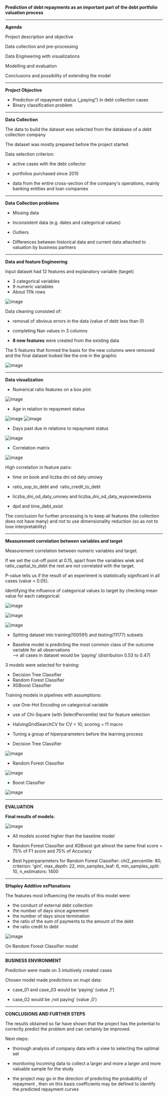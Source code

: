 **Prediction of debt repayments as an important part of the debt portfolio valuation process**

----------------------------------------------------------------------------------------------------------------------------------------------------------------
**Agenda**

Project description and objective

Data collection and pre-processing

Data Engineering with visualizations

Modelling and evaluation

Conclusions and possibility of extending the model

-----------------------------------------------------

**Project Objective**

   - Prediction of repayment status („paying”) in debt collection cases
   - Binary classification problem

 --------------------------------------
 
**Data Collection**

The data to build the dataset was selected from the database of a debt collection company

The dataset was mostly prepared before the project started 

Data selection criterion:

 - active cases with the debt collector
 
 - portfolios purchased since 2015
 
 - data from the entire cross-section of the company's operations, mainly banking entities and loan companies

------------------------------------
 
 **Data Collection problems**
 
- Missing data

- Inconsistent data (e.g. dates and categorical values)

- Outliers

- Differences between historical data and current data attached to valuation by business partners

-------------------------------------

**Data and feature Engineering**

Input dataset had 12 features and explanatory variable (target)

- 3 categorical variables
- 9 numeric variables
- About 111k rows

![image](https://user-images.githubusercontent.com/96497973/177940481-407ea50e-bb82-488c-bf83-125da1b7c32d.png)


Data cleaning consisted of:
- removal of obvious errors in the data (value of debt less than 0)
- completing Nan values in 3 columns

- **8 new features** were created from the existing data

The 5 features that formed the basis for the new columns were removed and the final dataset looked like the one in the graphic


![image](https://user-images.githubusercontent.com/96497973/177941204-222fbd37-9d10-4b16-9061-f8e0982ead3d.png)

-------------------------------------

**Data visualization**

- Numerical ratio features on a box plot:

![image](https://user-images.githubusercontent.com/96497973/177941910-06a3d368-4580-43a0-ba75-0111a9ebbbc2.png)


- Age in relation to repayment status

![image](https://user-images.githubusercontent.com/96497973/177942331-156153fe-8cac-4a85-86f4-c795ad331a99.png)    ![image](https://user-images.githubusercontent.com/96497973/177942319-70ae0253-12b6-4249-bc17-1a7a7f4f1544.png)

- Days past due in relations to  repayment status

![image](https://user-images.githubusercontent.com/96497973/177942453-03c53d99-fc25-4151-bf13-fb18a4aa14a5.png)

- Correlation matrix 

![image](https://user-images.githubusercontent.com/96497973/177942535-e5737a3b-0512-4ea9-a152-4921a87f6bff.png)

High correlation in feature pairs:

- time on book and liczba dni od daty umowy

- ratio_sop_to_debt and  ratio_credit_to_debt

- liczba_dni_od_daty_umowy and liczba_dni_od_daty_wypowiedzenia

- dpd and time_debt_exist

The conclusion for further processing is to keep all features (the collection does not have many) and not to use dimensionality reduction (so as not to lose interpretability)

---------------------------------------

**Measurement correlation between variables and target**

Measurement correlation between numeric variables and target.

If we set the cut-off point at 0.15, apart from the variables wiek and ratio_capital_to_debt the rest are not correlated with the target.

P-value tells us if the result of an experiment is statistically significant in all cases (value < 0.05).


Identifying the influence of categorical values to target by checking mean value for each categorical:


![image](https://user-images.githubusercontent.com/96497973/177951341-0f0f2fa9-16bb-4ab9-ac11-896efb9fc969.png)

![image](https://user-images.githubusercontent.com/96497973/177951366-4eb700cc-86aa-410c-b6e5-98a414edb235.png)

![image](https://user-images.githubusercontent.com/96497973/177951376-5d60b047-c195-4730-9f66-8dcfe38e3321.png)



- Spliting dataset into training(100591) and testing(11177) subsets

- Baseline model is predicting the most common class of the outcome variable for all observations    
    -->  all cases in dataset would be 'paying’ (distribution 0.53 to 0.47)

3 models were selected for training:

- Decision Tree Classifier
- Random Forest Classifier
- XGBoost Classifier

Training  models in pipelines with assumptions:

- use One-Hot Encoding on categorical variable

- use of Chi-Square (with SelectPercentile) test for feature selection

- HalvingGridSearchCV for CV = 10, scoring = f1 macro

- Tuning a group of hiperparameters before the learning process


- Decision Tree Classifier

![image](https://user-images.githubusercontent.com/96497973/177964084-159d04e9-9ae4-4ced-8100-b224c9d32306.png)

- Random Forest Classifier

![image](https://user-images.githubusercontent.com/96497973/177964219-2505e022-b3d5-49f2-816b-50b9000d26a4.png)

      
 - Boost Classifier
      
  ![image](https://user-images.githubusercontent.com/96497973/177963662-36c8fbab-7380-4d74-ac2d-b2381bc21060.png)   


--------------------------------------------------
**EVALUATION**

**Final results of models:**

![image](https://user-images.githubusercontent.com/96497973/177973428-c3a59154-01f3-45ef-bd82-8e842fc20b2e.png)

- All models scored higher than the baseline model	
- Random Forest Classifier and XGBoost got almost the same final score = 75% of F1 score and 75% of Accuracy

- Best hyperparameters for Random Forest Classifier:
      chi2_percentile: 80, criterion: 'gini’, max_depth: 22, min_samples_leaf: 6, 
      min_samples_split: 10, n_estimators: 1400	
      
  
-----------------------------------------------------
**SHapley Additive exPlanations**

The features most influencing the results of this model were:
 - the conduct of external debt collection
 - the number of days since agreement
 - the number of days since termination
 - the ratio of the sum of payments to the amount of the debt
 - the ratio credit to debt

![image](https://user-images.githubusercontent.com/96497973/177973721-b357bd78-1589-42af-ab98-ab257461f7d9.png)

On Random Forest Classifier model

--------------------------------------------------------------

**BUSINESS ENVIRONMENT**

Prediction were made on 3 intuitively created cases


Chosen model made predictions on inupt data:

 - case_01 and case_03 would be 'paying’ (value ‚1’)
 
 - case_02 would be  ‚not paying’ (value ‚0’)

--------------------------------------------------------------------------------
**CONCLUSIONS AND FURTHER STEPS**


The results obtained so far have shown that the project has the potential to correctly predict the problem and can certainly be improved.

Next steps:

- thorough analysis of company data with a view to selecting the optimal set

- monitoring incoming data to collect a larger and more a larger and more valuable sample for the study

- the project may go in the direction of predicting the probability of repayment , then on this basis coefficients may be defined to identify the predicted repayment      curves 


